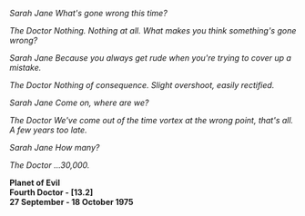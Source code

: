 _Sarah Jane_ _What's gone wrong this time?_

_The Doctor_ _Nothing. Nothing at all. What makes you think something's gone wrong?_

_Sarah Jane_ _Because you always get rude when you're trying to cover up a mistake._

_The Doctor_ _Nothing of consequence. Slight overshoot, easily rectified._

_Sarah Jane_ _Come on, where are we?_

_The Doctor_ _We've come out of the time vortex at the wrong point, that's all. A few years too late._

_Sarah Jane_ _How many?_

_The Doctor_ _...30,000._

**Planet of Evil  
Fourth Doctor - [13.2]  
27 September - 18 October 1975**